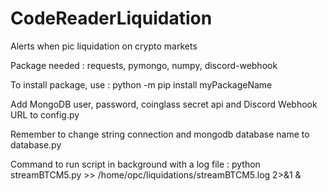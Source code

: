 # CodeReaderLiquidation
 Alerts when pic liquidation on crypto markets
 
 Package needed : requests, pymongo, numpy, discord-webhook
 
 To install package, use : python -m pip install myPackageName
 
 Add MongoDB user, password, coinglass secret api and Discord Webhook URL to config.py
 
 Remember to change string connection and mongodb database name to database.py
 
 Command to run script in background with a log file : python streamBTCM5.py >> /home/opc/liquidations/streamBTCM5.log 2>&1 &
